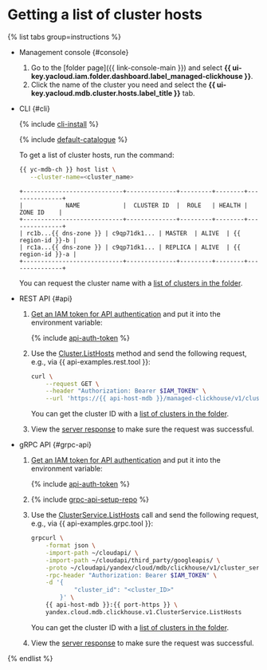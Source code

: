 # Getting a list of cluster hosts

{% list tabs group=instructions %}

- Management console {#console}

  1. Go to the [folder page]({{ link-console-main }}) and select **{{ ui-key.yacloud.iam.folder.dashboard.label_managed-clickhouse }}**.
  1. Click the name of the cluster you need and select the **{{ ui-key.yacloud.mdb.cluster.hosts.label_title }}** tab.

- CLI {#cli}

  {% include [cli-install](../../cli-install.md) %}

  {% include [default-catalogue](../../default-catalogue.md) %}

  To get a list of cluster hosts, run the command:

  ```bash
  {{ yc-mdb-ch }} host list \
     --cluster-name=<cluster_name>
  ```

  ```text
  +----------------------------+--------------+---------+--------+---------------+
  |            NAME            |  CLUSTER ID  |  ROLE   | HEALTH |    ZONE ID    |
  +----------------------------+--------------+---------+--------+---------------+
  | rc1b...{{ dns-zone }} | c9qp71dk1... | MASTER  | ALIVE  | {{ region-id }}-b |
  | rc1a...{{ dns-zone }} | c9qp71dk1... | REPLICA | ALIVE  | {{ region-id }}-a |
  +----------------------------+--------------+---------+--------+---------------+
  ```

  You can request the cluster name with a [list of clusters in the folder](../../../managed-clickhouse/operations/cluster-list.md#list-clusters).

- REST API {#api}

    1. [Get an IAM token for API authentication](../../../managed-clickhouse/api-ref/authentication.md) and put it into the environment variable:

        {% include [api-auth-token](../../mdb/api-auth-token.md) %}

    1. Use the [Cluster.ListHosts](../../../managed-clickhouse/api-ref/Cluster/listHosts.md) method and send the following request, e.g., via {{ api-examples.rest.tool }}:

        ```bash
        curl \
            --request GET \
            --header "Authorization: Bearer $IAM_TOKEN" \
            --url 'https://{{ api-host-mdb }}/managed-clickhouse/v1/clusters/<cluster_ID>/hosts'
        ```

        You can get the cluster ID with a [list of clusters in the folder](../../../managed-clickhouse/operations/cluster-list.md#list-clusters).

    1. View the [server response](../../../managed-clickhouse/api-ref/Cluster/listHosts.md#yandex.cloud.mdb.clickhouse.v1.ListClusterHostsResponse) to make sure the request was successful.

- gRPC API {#grpc-api}

    1. [Get an IAM token for API authentication](../../../managed-clickhouse/api-ref/authentication.md) and put it into the environment variable:

        {% include [api-auth-token](../../mdb/api-auth-token.md) %}

    1. {% include [grpc-api-setup-repo](../../mdb/grpc-api-setup-repo.md) %}

    1. Use the [ClusterService.ListHosts](../../../managed-clickhouse/api-ref/grpc/Cluster/listHosts.md) call and send the following request, e.g., via {{ api-examples.grpc.tool }}:

        ```bash
        grpcurl \
            -format json \
            -import-path ~/cloudapi/ \
            -import-path ~/cloudapi/third_party/googleapis/ \
            -proto ~/cloudapi/yandex/cloud/mdb/clickhouse/v1/cluster_service.proto \
            -rpc-header "Authorization: Bearer $IAM_TOKEN" \
            -d '{
                    "cluster_id": "<cluster_ID>"
                }' \
            {{ api-host-mdb }}:{{ port-https }} \
            yandex.cloud.mdb.clickhouse.v1.ClusterService.ListHosts
        ```

        You can get the cluster ID with a [list of clusters in the folder](../../../managed-clickhouse/operations/cluster-list.md#list-clusters).

    1. View the [server response](../../../managed-clickhouse/api-ref/grpc/Cluster/listHosts.md#yandex.cloud.mdb.clickhouse.v1.ListClusterHostsResponse) to make sure the request was successful.

{% endlist %}
